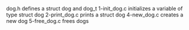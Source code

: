 dog.h defines a struct dog and dog_t
1-init_dog.c initializes a variable of type struct dog
2-print_dog.c prints a struct dog
4-new_dog.c creates a new dog
5-free_dog.c frees dogs
